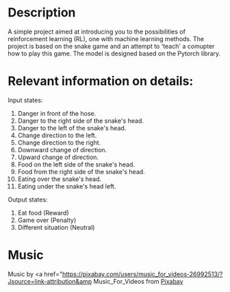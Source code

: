 # Description
A simple project aimed at introducing you to the possibilities of reinforcement learning (RL), one
with machine learning methods. The project is based on the snake game and an attempt to 'teach' a comupter how to play 
this game. The model is designed based on the Pytorch library.


# Relevant information on details:

Input states:

1) Danger in front of the hose.
2) Danger to the right side of the snake's head.
3) Danger to the left of the snake's head.
4) Change direction to the left.
5) Change direction to the right.
6) Downward change of direction.
7) Upward change of direction.
8) Food on the left side of the snake's head.
9) Food from the right side of the snake's head.
10) Eating over the snake's head.
11) Eating under the snake's head left.

Output states:
1) Eat food (Reward)
2) Game over (Penalty)
3) Different situation (Neutral)

# Music
Music by <a href="https://pixabay.com/users/music_for_videos-26992513/?Jsource=link-attribution&amp </a> Music_For_Videos  from <a href = "https://pixabay.com//?Jsource=link-attribution&amp;Jsmedium=referral&amp;Jcampaign=music&amp;Jcontent=110855"> Pixabay </a>
